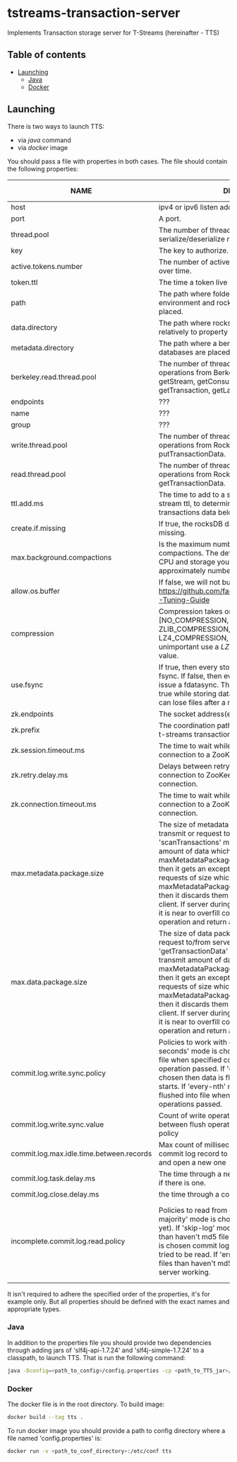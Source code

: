 # tstreams-transaction-server
Implements Transaction storage server for T-Streams (hereinafter - TTS)

## Table of contents

- [Launching](#launching)
    - [Java](#java)
    - [Docker](#docker)

## Launching

There is two ways to launch TTS:
- via _java_ command
- via _docker_ image

You should pass a file with properties in both cases. The file should contain the following properties:

|NAME                              |DESCRIPTION    |TYPE           |EXAMPLE        |VALID VALUES|
| -------------                    | ------------- | ------------- | ------------- | ------------- |
| host                             | ipv4 or ipv6 listen address. |string | 127.0.0.1| |
| port                             | A port.  |int    |8071| |
| thread.pool                      | The number of threads of thread pool to serialize/deserialize requests/responses.  |int    | 4| [1,...]|
| key                              | The key to authorize.  |string |key| |
| active.tokens.number             | The number of active tokens a server can handle over time.  |int    |100| [1,...]|
| token.ttl                        | The time a token live before expiration.  |int    | 120| [1,...]|
| path                             | The path where folders of Commit log, berkeley environment and rocksdb databases would be placed.  |string |/tmp| |
| data.directory                   | The path where rocksdb databases are placed relatively to property "path".  |string |transaction_data| |
| metadata.directory               | The path where a berkeley environment and it's databases are placed relatively to "path".  |string |transaction_metadata| |
| berkeley.read.thread.pool        | The number of threads of pool are used to do read operations from BerkeleyDB je databases. Used for: getStream, getConsumerState, scanTransactions, getTransaction, getLastCheckpoitnedTransaction. |int    | 2| [1,...]|  
| endpoints                        | ???  |string | 127.0.0.1:8071 | |
| name                             | ???  |string |server| |  
| group                            | ???  |string |group| |  
| write.thread.pool                | The number of threads of pool are used to do write operations from Rocksdb databases. Used for: putTransactionData. |int    | 4| [1,...]|    
| read.thread.pool                 | The number of threads of pool are used to do read operations from Rocksdb databases. Used for: getTransactionData.  |int    | 2| [1,...]|
| ttl.add.ms                       | The time to add to a stream that is used to, with stream ttl, to determine how long all producer transactions data belonging to the stream live. |int    | 50| [1,...]|    
| create.if.missing                | If true, the rocksDB databases will be created if it is missing.  |boolean| true| |    
| max.background.compactions       | Is the maximum number of concurrent background compactions. The default is 1, but to fully utilize your CPU and storage you might want to increase this to approximately number of cores in the system.  |int    | 1| [1,...]|    
| allow.os.buffer                  | If false, we will not buffer files in OS cache. Look at: https://github.com/facebook/rocksdb/wiki/RocksDB-Tuning-Guide  |boolean| true| | 
| compression                      | Compression takes one of values: [NO_COMPRESSION, SNAPPY_COMPRESSION, ZLIB_COMPRESSION, BZLIB2_COMPRESSION, LZ4_COMPRESSION, LZ4HC_COMPRESSION]. If it's unimportant use a *LZ4_COMPRESSION* as default value.  |string |LZ4_COMPRESSION| | 
| use.fsync                        | If true, then every store to stable storage will issue a fsync. If false, then every store to stable storage will issue a fdatasync. This parameter should be set to true while storing data to filesystem like ext3 that can lose files after a reboot.   |boolean| true| |  
| zk.endpoints                     | The socket address(es) of ZooKeeper servers.  |string |127.0.0.1:2181| |  
| zk.prefix                        | The coordination path to get/put socket address of t-streams transaction server.  |string |/tts | |
| zk.session.timeout.ms            | The time to wait while trying to re-establish a connection to a ZooKeepers server(s).  |int    | 10000| [1,...]|     
| zk.retry.delay.ms                | Delays between retry attempts to establish connection to ZooKeepers server on case of lost connection.  |int    | 500| [1,...]|    
| zk.connection.timeout.ms         | The time to wait while trying to establish a connection to a ZooKeepers server(s) on first connection.  |int    | 10000| [1,...]|
| max.metadata.package.size        | The size of metadata package that client can transmit or request to/from server, i.e. calling 'scanTransactions' method. If client tries to transmit amount of data which is greater than maxMetadataPackageSize or maxDataPackageSize then it gets an exception. If server receives a client requests of size which is greater than maxMetadataPackageSize or maxDataPackageSize then it discards them and sends an exception to the client. If server during an operation undertands that it is near to overfill constraints it can stop the operation and return a partial dataset. |int    | 10000| [1,...]|
| max.data.package.size            | The size of data package that client can transmit or request to/from server, i.e. calling 'getTransactionData' method. If client tries to transmit amount of data which is greater than maxMetadataPackageSize or maxDataPackageSize then it gets an exception. If server receives a client requests of size which is greater than maxMetadataPackageSize or maxDataPackageSize then it discards them and sends an exception to the client. If server during an operation undertands that it is near to overfill constraints it can stop the operation and return a partial dataset. |int    | 10000| [1,...]|
| commit.log.write.sync.policy     | Policies to work with commitlog. If 'every-n-seconds' mode is chosen then data is flushed into file when specified count of seconds from last flush operation passed. If 'every-new-file' mode is chosen then data is flushed into file when new file starts. If 'every-nth' mode is chosen then data is flushed into file when specified count of write operations passed.  |string    | every-nth| [every-n-seconds, every-nth, every-new-file]|  
| commit.log.write.sync.value      | Count of write operations or count of seconds between flush operations. It depends on the selected policy |int    | 10000| [1,...]|
| commit.log.max.idle.time.between.records | Max count of milliseconds that will pass from last commit log record to close a current commit log file and open a new one |int    | 60| [1,...]|
| commit.log.task.delay.ms         | The time through a next commit log file is processed if there is one. |int   | 500 |      |
| commit.log.close.delay.ms        | the time through a commit log file is closed. |int  |200    |
| incomplete.commit.log.read.policy| Policies to read from commitlog files. If 'resync-majority' mode is chosen then ???(not implemented yet). If 'skip-log' mode is chosen commit log files than haven't md5 file are not read. If 'try-read' mode is chosen commit log files than haven't md5 file are tried to be read. If 'error' mode is chosen commit log files than haven't md5 file throw throwable and stop server working. |string |error |[resync-majority (mandatory for replicated mode), skip-log, try-read, error] |

It isn't required to adhere the specified order of the properties, it's for example only. 
But all properties should be defined with the exact names and appropriate types. 

### Java

In addition to the properties file you should provide two dependencies through adding jars of 'slf4j-api-1.7.24' 
and 'slf4j-simple-1.7.24' to a classpath, to launch TTS. That is run the following command:

```bash
java -Dconfig=<path_to_config>/config.properties -cp <path_to_TTS_jar>/tstreams-transaction-server-<version>.jar:<path_to_slf4j_api_jar>/slf4j-api-1.7.21.jar:<path_to_slf4j_impl_jar>/slf4j-simple-1.7.21.jar com.bwsw.tstreamstransactionserver.ServerLauncher
```

### Docker

The docker file is in the root directory. To build image: 

```bash
docker build --tag tts .
```

To run docker image you should provide a path to config directory where a file named 'config.properties' is:

```bash
docker run -v <path_to_conf_directory>:/etc/conf tts
```


